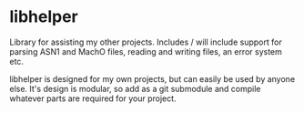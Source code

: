# libhelper

Library for assisting my other projects. Includes / will include support for parsing ASN1 and MachO files, reading and writing files, an error system etc.

libhelper is designed for my own projects, but can easily be used by anyone else. It's design is modular, so add as a git submodule and compile whatever parts are required for your project.
